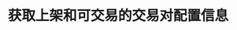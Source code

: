 ---
title: 获取上架和可交易的交易对配置信息
position_number: 4
type: get
description: /future/market/v3/public/symbol/list
parameters:
content_markdown: 注：**此方法不需要签名**
left_code_blocks:
    -
        code_block: "public void getKLine() {\r\n\tString text = HttpUtil.get(URL + \"/data/api/future/market/v1/getKLine?market=btc_usdt&type=1min&since=0\");\r\n\tSystem.out.println(text);\r\n}"
        title: Java
        language: java
right_code_blocks:
    - code_block: |-
        {
          "error": {
            "code": "",
            "msg": ""
          },
          "msgInfo": "",
          "result": [
              {
               "baseCoin": "",      //标的资产
               "baseCoinDisplayPrecision": 0,  //标的币种显示精度
               "baseCoinPrecision": 0,  //标的币种精度
               "cnDesc": "",  //合约中文描述
               "cnName": "",  //合约中文名称
               "cnRemark": "",  //合约备注(中文)
               "contractSize": 0,  //合约乘数（面值）
               "contractType": "",  //合约类型，永续，交割
               "deliveryCompletion": false, //交割是否完成
               "deliveryDate": 0,  //交割时间
               "deliveryPrice": 0,  //交割价格
               "depthPrecisionMerge": 0,  //盘口精度合并
               "enDesc": "",      //合约英文描述
               "enName": "",      //合约英文名称
               "enRemark": "",    //合约备注(英文)
               "initLeverage": 0,  //初始杠杆倍数
               "initPositionType": "",  //初始仓位类型
               "isDisplay": false,      //是否展示
               "isOpenApi": false,      //是否支持OpenApi|
               "labels": [],            //标签
               "liquidationFee": 0,     //强平手续费
               "makerFee": 0,           //maker手续费
               "marketTakeBound": 0,    //市价单最多价格偏离
               "maxEntrusts": 0,        //最多open条件单
               "maxNotional": 0,        //最大名义价值
               "maxOpenOrders": 0,      //最多open订单
               "maxPrice": 0,           //预测合约价格上限(原型指数价格上限)
               "minNotional": 0,        //最小名义价值
               "minPrice": 0,           //预测合约价格下限(原型指数价格下限)
               "minQty": 0,             //最小数量
               "minStepPrice": 0,       //最小价格变动单位
               "multiplierDown": 0,     //限价卖单下限百分比
               "multiplierUp": 0,       //限价买单价格上限百分比
               "onboardDate": 0,        //上线时间
               "pair": "",              //标的交易对
               "plates": [],
               "predictEventParam": "",   //事件关联参数
               "predictEventSort": "",    //事件关联排序:WIN 胜, FLAT 平, NEGATIVE 负
               "predictEventType": "",    //预测事件类型:PERPETUAL 永续事件，ONCE 单事件
               "pricePrecision": 0,       //价格精度
               "productType": "",         //合约类型，perpetual, futures，不区分交割间隔
               "quantityPrecision": 0,     //数量精度
               "quoteCoin": "",            //报价资产
               "quoteCoinDisplayPrecision": 0,  //报价币种显示精度
               "quoteCoinPrecision": 0,         //报价币种精度
               "state": 0,                    //状态
               "supportEntrustType": "",      //支持计划委托类型
               "supportOrderType": "",        //支持订单类型
               "supportPositionType": "",     //支持仓位类型
               "supportTimeInForce": "",      //支持有效方式
               "symbol": "",                  //交易对
               "symbolGroupId": 0,
               "takerFee": 0,                  //手续费
               "tradeSwitch": false,           //交易对开关
               "underlyingType": ""            //标的类型，币本位，u本位
             } 

          ],
          "returnCode": 0
        }
      title: Response
      language: json
---